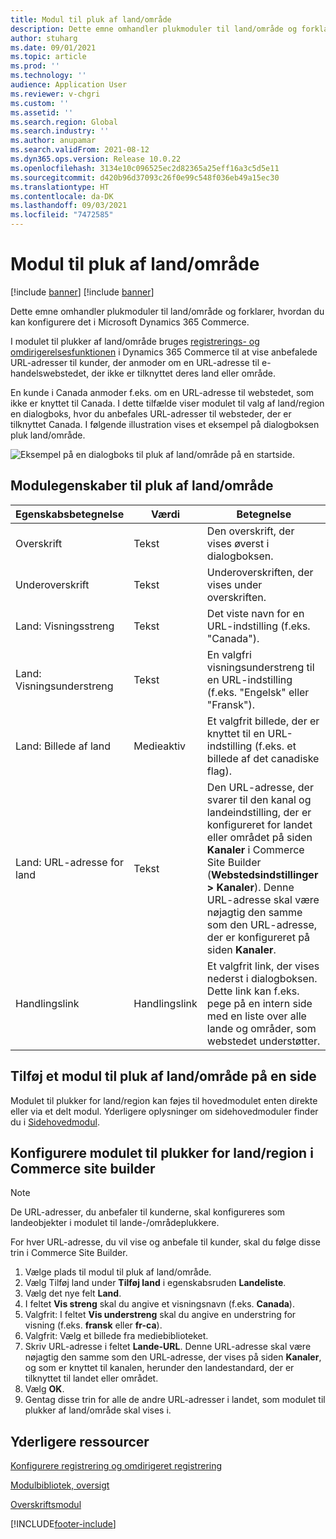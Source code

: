 ```yaml
---
title: Modul til pluk af land/område
description: Dette emne omhandler plukmoduler til land/område og forklarer, hvordan du kan konfigurere det i Microsoft Dynamics 365 Commerce.
author: stuharg
ms.date: 09/01/2021
ms.topic: article
ms.prod: ''
ms.technology: ''
audience: Application User
ms.reviewer: v-chgri
ms.custom: ''
ms.assetid: ''
ms.search.region: Global
ms.search.industry: ''
ms.author: anupamar
ms.search.validFrom: 2021-08-12
ms.dyn365.ops.version: Release 10.0.22
ms.openlocfilehash: 3134e10c096525ec2d82365a25eff16a3c5d5e11
ms.sourcegitcommit: d420b96d37093c26f0e99c548f036eb49a15ec30
ms.translationtype: HT
ms.contentlocale: da-DK
ms.lasthandoff: 09/03/2021
ms.locfileid: "7472585"
---
```

# <a name="countryregion-picker-module"></a>Modul til pluk af land/område

[!include [banner](includes/banner.md)]
[!include [banner](includes/preview-banner.md)]

Dette emne omhandler plukmoduler til land/område og forklarer, hvordan du kan konfigurere det i Microsoft Dynamics 365 Commerce.

I modulet til plukker af land/område bruges [registrerings- og omdirigerelsesfunktionen](geo-detection-redirection.md) i Dynamics 365 Commerce til at vise anbefalede URL-adresser til kunder, der anmoder om en URL-adresse til e-handelswebstedet, der ikke er tilknyttet deres land eller område.

En kunde i Canada anmoder f.eks. om en URL-adresse til webstedet, som ikke er knyttet til Canada. I dette tilfælde viser modulet til valg af land/region en dialogboks, hvor du anbefales URL-adresser til websteder, der er tilknyttet Canada. I følgende illustration vises et eksempel på dialogboksen pluk land/område.

![Eksempel på en dialogboks til pluk af land/område på en startside.](./media/Geo_country-region-module-insitu.png)

## <a name="countryregion-picker-module-properties"></a>Modulegenskaber til pluk af land/område

| Egenskabsbetegnelse              | Værdi       | Betegnelse |
| -------------------------- | ----------- | ----------- |
| Overskrift                    | Tekst        | Den overskrift, der vises øverst i dialogboksen. |
| Underoverskrift                 | Tekst        | Underoverskriften, der vises under overskriften. |
| Land: Visningsstreng    | Tekst        | Det viste navn for en URL-indstilling (f.eks. "Canada"). |
| Land: Visningsunderstreng | Tekst        | En valgfri visningsunderstreng til en URL-indstilling (f.eks. "Engelsk" eller "Fransk"). |
| Land: Billede af land     | Medieaktiv | Et valgfrit billede, der er knyttet til en URL-indstilling (f.eks. et billede af det canadiske flag). |
| Land: URL-adresse for land       | Tekst        | Den URL-adresse, der svarer til den kanal og landeindstilling, der er konfigureret for landet eller området på siden **Kanaler** i Commerce Site Builder (**Webstedsindstillinger \> Kanaler**). Denne URL-adresse skal være nøjagtig den samme som den URL-adresse, der er konfigureret på siden **Kanaler**. |
| Handlingslink                | Handlingslink | Et valgfrit link, der vises nederst i dialogboksen. Dette link kan f.eks. pege på en intern side med en liste over alle lande og områder, som webstedet understøtter. |

## <a name="add-a-countryregion-picker-module-to-a-page"></a>Tilføj et modul til pluk af land/område på en side

Modulet til plukker for land/region kan føjes til hovedmodulet enten direkte eller via et delt modul. Yderligere oplysninger om sidehovedmoduler finder du i [Sidehovedmodul](author-header-module.md).

## <a name="configure-the-countryregion-picker-module-in-commerce-site-builder"></a>Konfigurere modulet til plukker for land/region i Commerce site builder

> [!NOTE]
> De URL-adresser, du anbefaler til kunderne, skal konfigureres som landeobjekter i modulet til lande-/områdeplukkere.

For hver URL-adresse, du vil vise og anbefale til kunder, skal du følge disse trin i Commerce Site Builder.

1. Vælge plads til modul til pluk af land/område.
1. Vælg Tilføj land under **Tilføj land** i egenskabsruden **Landeliste**.
1. Vælg det nye felt **Land**.
1. I feltet **Vis streng** skal du angive et visningsnavn (f.eks. **Canada**).
1. Valgfrit: I feltet **Vis understreng** skal du angive en understring for visning (f.eks. **fransk** eller **fr-ca**).
1. Valgfrit: Vælg et billede fra mediebiblioteket.
1. Skriv URL-adresse i feltet **Lande-URL**. Denne URL-adresse skal være nøjagtig den samme som den URL-adresse, der vises på siden **Kanaler**, og som er knyttet til kanalen, herunder den landestandard, der er tilknyttet til landet eller området.
1. Vælg **OK**.
1. Gentag disse trin for alle de andre URL-adresser i landet, som modulet til plukker af land/område skal vises i.

## <a name="additional-resources"></a>Yderligere ressourcer

[Konfigurere registrering og omdirigeret registrering](geo-detection-redirection.md)

[Modulbibliotek, oversigt](starter-kit-overview.md)

[Overskriftsmodul](author-header-module.md)

[!INCLUDE[footer-include](../includes/footer-banner.md)]
